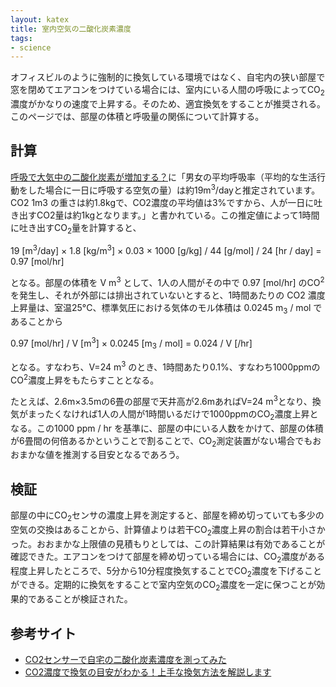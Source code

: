 ```yaml
---
layout: katex
title: 室内空気の二酸化炭素濃度
tags:
- science
---
```

オフィスビルのように強制的に換気している環境ではなく、自宅内の狭い部屋で窓を閉めてエアコンをつけている場合には、室内にいる人間の呼吸によってCO<sub>2</sub>濃度がかなりの速度で上昇する。そのため、適宜換気をすることが推奨される。このページでは、部屋の体積と呼吸量の関係について計算する。

## 計算
[呼吸で大気中の二酸化炭素が増加する？](https://www.cger.nies.go.jp/ja/library/qa/26/26-1/qa_26-1-j.html)に「男女の平均呼吸率（平均的な生活行動をした場合に一日に呼吸する空気の量）は約19m<sup>3</sup>/dayと推定されています。CO2 1m3 の重さは約1.8kgで、CO2濃度の平均値は3%ですから、人が一日に吐き出すCO2量は約1kgとなります。」と書かれている。この推定値によって1時間に吐き出すCO<sub>2</sub>量を計算すると、

19 [m<sup>3</sup>/day] &times; 1.8 [kg/m<sup>3</sup>] &times; 0.03 &times; 1000 [g/kg] / 44 [g/mol] / 24 [hr / day] = 0.97 [mol/hr]

となる。部屋の体積を V m<sup>3</sup> として、1人の人間がその中で 0.97 [mol/hr] のCO<sup>2</sup> を発生し、それが外部には排出されていないとすると、1時間あたりの CO</sub>2</sub> 濃度上昇量は、室温25°C、標準気圧における気体のモル体積は 0.0245 m<sub>3</sub> / mol であることから

0.97 [mol/hr] / V [m<sup>3</sup>] &times; 0.0245 [m<sub>3</sub> / mol] = 0.024 / V [/hr]

となる。すなわち、V=24 m<sup>3</sup> のとき、1時間あたり0.1%、すなわち1000ppmのCO<sup>2</sup>濃度上昇をもたらすこととなる。

たとえば、2.6m&times;3.5mの6畳の部屋で天井高が2.6mあればV=24 m<sup>3</sup>となり、換気がまったくなければ1人の人間が1時間いるだけで1000ppmのCO<sub>2</sub>濃度上昇となる。この1000 ppm / hr を基準に、部屋の中にいる人数をかけて、部屋の体積が6畳間の何倍あるかということで割ることで、CO<sub>2</sub>測定装置がない場合でもおおまかな値を推測する目安となるであろう。

## 検証
部屋の中にCO<sub>2</sub>センサの濃度上昇を測定すると、部屋を締め切っていても多少の空気の交換はあることから、計算値よりは若干CO<sub>2</sub>濃度上昇の割合は若干小さかった。おおまかな上限値の見積もりとしては、この計算結果は有効であることが確認できた。エアコンをつけて部屋を締め切っている場合には、CO<sub>2</sub>濃度がある程度上昇したところで、5分から10分程度換気することでCO<sub>2</sub>濃度を下げることができる。定期的に換気をすることで室内空気のCO<sub>2</sub>濃度を一定に保つことが効果的であることが検証された。
 
## 参考サイト
- [CO2センサーで自宅の二酸化炭素濃度を測ってみた](https://route-b.iij.ad.jp/archives/1408)
- [CO2濃度で換気の目安がわかる！上手な換気方法を解説します](https://minnaair.com/blog/3488/)
